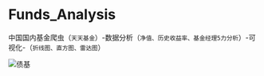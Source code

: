 # Funds_Analysis
中国国内基金爬虫（`天天基金`）-数据分析（`净值、历史收益率、基金经理5力分析`）-可视化-（`折线图、直方图、雷达图`）

![债基](https://github.com/wwwfz/funds_analysis/blob/main/债基.png) 
